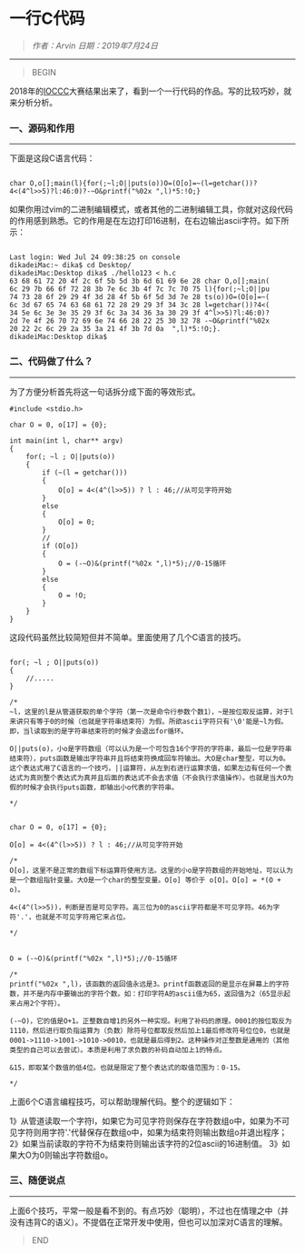 
# 一行C代码

> *作者：Arvin 日期：2019年7月24日*

---------------------------------

>BEGIN

2018年的[IOCCC](https://www.ioccc.org/years.html)大赛结果出来了，看到一个一行代码的作品。写的比较巧妙，就来分析分析。

### 一、源码和作用
---------------------------------

下面是这段C语言代码：

```

char O,o[];main(l){for(;~l;O||puts(o))O=(O[o]=~(l=getchar())?4<(4^l>>5)?l:46:0)?-~O&printf("%02x ",l)*5:!O;}

```

如果你用过vim的二进制编辑模式，或者其他的二进制编辑工具，你就对这段代码的作用感到熟悉。它的作用是在左边打印16进制，在右边输出ascii字符。如下所示：

```

Last login: Wed Jul 24 09:38:25 on console
dikadeiMac:~ dika$ cd Desktop/
dikadeiMac:Desktop dika$ ./hello123 < h.c
63 68 61 72 20 4f 2c 6f 5b 5d 3b 6d 61 69 6e 28 char O,o[];main(
6c 29 7b 66 6f 72 28 3b 7e 6c 3b 4f 7c 7c 70 75 l){for(;~l;O||pu
74 73 28 6f 29 29 4f 3d 28 4f 5b 6f 5d 3d 7e 28 ts(o))O=(O[o]=~(
6c 3d 67 65 74 63 68 61 72 28 29 29 3f 34 3c 28 l=getchar())?4<(
34 5e 6c 3e 3e 35 29 3f 6c 3a 34 36 3a 30 29 3f 4^l>>5)?l:46:0)?
2d 7e 4f 26 70 72 69 6e 74 66 28 22 25 30 32 78 -~O&printf("%02x
20 22 2c 6c 29 2a 35 3a 21 4f 3b 7d 0a  ",l)*5:!O;}.
dikadeiMac:Desktop dika$ 

```


### 二、代码做了什么？
---------------------------------

为了方便分析首先将这一句话拆分成下面的等效形式。

```
#include <stdio.h>

char O = 0, o[17] = {0};

int main(int l, char** argv)
{
    for(; ~l ; O||puts(o))
    {
        if (~(l = getchar()))
        {
            O[o] = 4<(4^(l>>5)) ? l : 46;//从可见字符开始
        }
        else
        {
            O[o] = 0;
        }
        //
        if (O[o])
        {
            O = (-~O)&(printf("%02x ",l)*5);//0-15循环
        }
        else
        {
            O = !O;
        }
    }
}

```

这段代码虽然比较简短但并不简单。里面使用了几个C语言的技巧。

```

for(; ~l ; O||puts(o))
{
    //.....
}

/*
~l，这里的l是从管道获取的单个字符（第一次是命令行参数个数1），~是按位取反运算，对于l来讲只有等于0的时候（也就是字符串结束符）为假。所欲ascii字符只有'\0'能是~l为假。即，当l读取到的是字符串结束符的时候才会退出for循环。

O||puts(o)，小o是字符数组（可以认为是一个可包含16个字符的字符串，最后一位是字符串结束符），puts函数是输出字符串并且将结束符换成回车符输出。大O是char整型，可以为0。这个表达式用了C语言的一个技巧，||运算符，从左到右进行运算求值，如果左边有任何一个表达式为真则整个表达式为真并且后面的表达式不会去求值（不会执行求值操作）。也就是当大O为假的时候才会执行puts函数，即输出小o代表的字符串。

*/

```

```

char O = 0, o[17] = {0};

O[o] = 4<(4^(l>>5)) ? l : 46;//从可见字符开始

/*
O[o]，这里不是正常的数组下标运算符使用方法。这里的小o是字符数组的开始地址，可以认为是一个数组指针变量。大O是一个char的整型变量。O[o] 等价于 o[O]。O[o] = *(O + o)。

4<(4^(l>>5))，判断是否是可见字符。高三位为0的ascii字符都是不可见字符。46为字符'.'，也就是不可见字符用它来占位。

*/

```

```

O = (-~O)&(printf("%02x ",l)*5);//0-15循环

/*
printf("%02x ",l)，该函数的返回值永远是3。printf函数返回的是显示在屏幕上的字符数，并不是内存中要输出的字符个数。如：打印字符A的ascii值为65，返回值为2（65显示起来占用2个字符）。

(-~O)，它的值是O+1。正整数自增1的另外一种实现。利用了补码的原理。0001的按位取反为1110，然后进行取负指运算为（负数）除符号位都取反然后加上1最后修改符号位位0，也就是0001->1110->1001->1010->0010，也就是最后得到2。这种操作对正整数是通用的（其他类型的自己可以去尝试）。本质是利用了求负数的补码自动加上1的特点。

&15，即取某个数值的低4位。也就是限定了整个表达式的取值范围为：0-15。

*/

```

上面6个C语言编程技巧，可以帮助理解代码。整个的逻辑如下：

1》从管道读取一个字符l，如果它为可见字符则保存在字符数组o中，如果为不可见字符则用字符'.'代替保存在数组o中，如果为结束符则输出数组o并退出程序；
2》如果当前读取的字符不为结束符则输出该字符的2位ascii的16进制值。
3》如果大O为0则输出字符数组o。

### 三、随便说点
---------------------------------

上面6个技巧，平常一般是看不到的。有点巧妙（聪明），不过也在情理之中（并没有违背C的语义）。不提倡在正常开发中使用，但也可以加深对C语言的理解。

>END